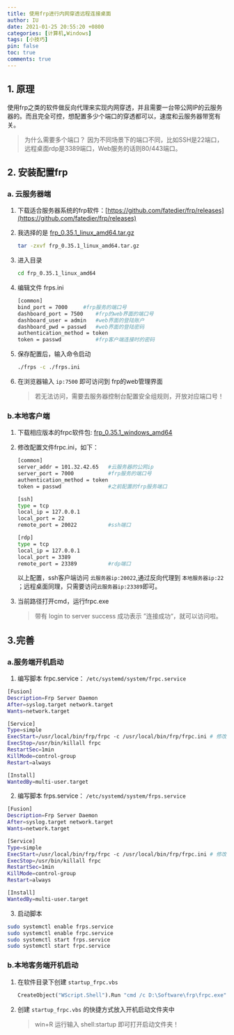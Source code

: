 ```yaml
---
title: 使用frp进行内网穿透远程连接桌面
author: IU
date: 2021-01-25 20:55:20 +0800
categories: [计算机,Windows]
tags: [小技巧]
pin: false
toc: true
comments: true  
---
```


## 1. 原理

使用frp之类的软件做反向代理来实现内网穿透，并且需要一台带公网IP的云服务器的。而且完全可控，想配置多少个端口的穿透都可以，速度和云服务器带宽有关。

> 为什么需要多个端口？ 因为不同场景下的端口不同，比如SSH是22端口，远程桌面rdp是3389端口，Web服务的话则80/443端口。

## 2. 安装配置frp

###  **a. 云服务器端**

1. 下载适合服务器系统的frp软件：[https://github.com/fatedier/frp/releases](https://github.com/fatedier/frp/releases)

2. 我选择的是 [frp_0.35.1_linux_amd64.tar.gz](https://github.com/fatedier/frp/releases/download/v0.35.1/frp_0.35.1_freebsd_amd64.tar.gz)

   ```sh
   tar -zxvf frp_0.35.1_linux_amd64.tar.gz
   ```
   
3. 进入目录

   ```sh
   cd frp_0.35.1_linux_amd64
   ```

4. 编辑文件 frps.ini

   ```sh
   [common]
   bind_port = 7000		#frp服务的端口号
   dashboard_port = 7500	#frp的web界面的端口号
   dashboard_user = admin	#web界面的登陆账户
   dashboard_pwd = passwd	#web界面的登陆密码
   authentication_method = token
   token = passwd			#frp客户端连接时的密码
   ```

5. 保存配置后，输入命令启动

   ```sh
   ./frps -c ./frps.ini
   ```

6. 在浏览器输入 `ip:7500` 即可访问到 frp的web管理界面

   > 若无法访问，需要去服务器控制台配置安全组规则，开放对应端口号！

### b.本地客户端

1. 下载相应版本的frpc软件包: [frp_0.35.1_windows_amd64](https://github.com/fatedier/frp/releases/download/v0.35.1/frp_0.35.1_windows_amd64.zip)

2. 修改配置文件frpc.ini，如下：

   ```sh
   [common]
   server_addr = 101.32.42.65	#云服务器的公网ip
   server_port = 7000			#frp服务的端口号
   authentication_method = token
   token = passwd				#之前配置的frp服务端口
   
   [ssh]
   type = tcp
   local_ip = 127.0.0.1
   local_port = 22
   remote_port = 20022			#ssh端口
   
   [rdp]
   type = tcp
   local_ip = 127.0.0.1
   local_port = 3389
   remote_port = 23389			#rdp端口
   ```

   以上配置，ssh客户端访问 `云服务器ip:20022`,通过反向代理到 `本地服务器ip:22` ；远程桌面同理，只需要访问`云服务器ip:23389`即可。

3. 当前路径打开cmd，运行frpc.exe

   > 带有  login to server success 成功表示 ”连接成功“，就可以访问啦。

## 3.完善

###  a.服务端开机启动

1.  编写脚本 frpc.service： `/etc/systemd/system/frpc.service`

   ```sh
   [Fusion]
   Description=Frp Server Daemon
   After=syslog.target network.target
   Wants=network.target
   
   [Service]
   Type=simple
   ExecStart=/usr/local/bin/frp/frpc -c /usr/local/bin/frp/frpc.ini # 修改为你的frp目录
   ExecStop=/usr/bin/killall frpc
   RestartSec=1min
   KillMode=control-group
   Restart=always
   
   [Install]
   WantedBy=multi-user.target
   
   ```

2.  编写脚本 frps.service： `/etc/systemd/system/frps.service`

   ```sh
   [Fusion]
   Description=Frp Server Daemon
   After=syslog.target network.target
   Wants=network.target
   
   [Service]
   Type=simple
   ExecStart=/usr/local/bin/frp/frpc -c /usr/local/bin/frp/frpc.ini # 修改为你的frp目录
   ExecStop=/usr/bin/killall frpc
   RestartSec=1min
   KillMode=control-group
   Restart=always
   
   [Install]
   WantedBy=multi-user.target 
   ```

3.  启动脚本

   ```sh
   sudo systemctl enable frps.service 
   sudo systemctl enable frpc.service 
   sudo systemctl start frps.service
   sudo systemctl start frpc.service
   ```

### b.本地客务端开机启动

1. 在软件目录下创建 `startup_frpc.vbs`

   ```vb
   CreateObject("WScript.Shell").Run "cmd /c D:\Software\frp\frpc.exe",0
   ```

2. 创建 `startup_frpc.vbs` 的快捷方式放入开机启动文件夹中

   > win+R 运行输入 shell:startup  即可打开启动文件夹！